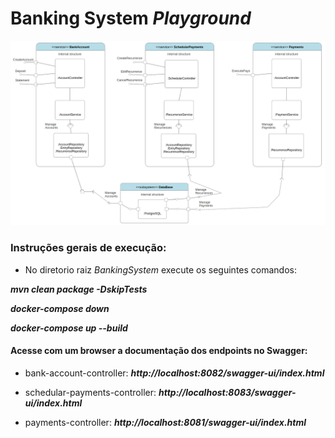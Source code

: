 # Banking System *Playground*

![img.png](readme-images/img.png)

### Instruções gerais de execução:

* No diretorio raiz *BankingSystem* execute os seguintes comandos:

***mvn clean package -DskipTests***

***docker-compose down***

***docker-compose up --build***

#### Acesse com um browser a documentação dos endpoints no Swagger:

* bank-account-controller:
***http://localhost:8082/swagger-ui/index.html***


* schedular-payments-controller:
  ***http://localhost:8083/swagger-ui/index.html***


* payments-controller:
  ***http://localhost:8081/swagger-ui/index.html***